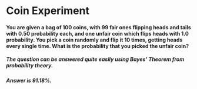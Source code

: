 # Coin Experiment

#### You are given a bag of 100 coins, with 99 fair ones flipping heads and tails with 0.50 probability each, and one unfair coin which flips heads with 1.0 probability. You pick a coin randomly and flip it 10 times, getting heads every single time. What is the probability that you picked the unfair coin?

##### The question can be answered quite easily using Bayes' Theorem from probability theory.
##### Answer is 91.18%.

